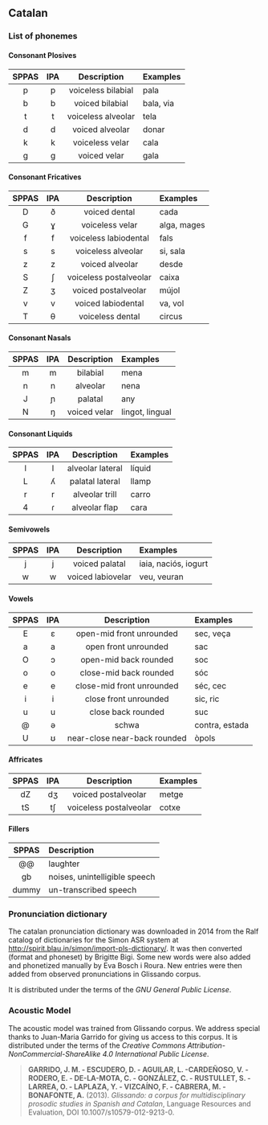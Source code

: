 ## Catalan

### List of phonemes

#### Consonant Plosives

| SPPAS |  IPA  | Description           | Examples  |
|:-----:|:-----:|:---------------------:|:----------|
|   p   |   p   | voiceless bilabial    | pala      |
|   b   |   b   | voiced bilabial       | bala, via |
|   t   |   t   | voiceless alveolar    | tela      |
|   d   |   d   | voiced alveolar       | donar     |
|   k   |   k   | voiceless velar       | cala      |
|   g   |   g   | voiced velar          | gala      |


#### Consonant Fricatives

| SPPAS |  IPA  | Description            | Examples     |
|:-----:|:-----:|:----------------------:|:-------------|
|   D   |   ð   | voiced dental          | cada         |
|   G   |   ɣ   | voiceless velar        | alga, mages  |
|   f   |   f   | voiceless labiodental  | fals         |
|   s   |   s   | voiceless alveolar     | si, sala     |
|   z   |   z   | voiced alveolar        | desde        |
|   S   |   ʃ   | voiceless postalveolar | caixa        |
|   Z   |   ʒ   | voiced postalveolar    | mújol        |
|   v   |   v   | voiced labiodental     | va, vol      |
|   T   |   θ   | voiceless dental       | circus       |


#### Consonant Nasals

| SPPAS |  IPA  | Description            | Examples         |
|:-----:|:-----:|:----------------------:|:-----------------|
|   m   |   m   | bilabial               | mena             |
|   n   |   n   | alveolar               | nena             |
|   J   |   ɲ   | palatal                | any              |
|   N   |   ŋ   | voiced velar           | lingot, lingual  |


#### Consonant Liquids

| SPPAS |  IPA  | Description            | Examples  |
|:-----:|:-----:|:----------------------:|:----------|
|   l   |   l   | alveolar lateral       | líquid    |
|   L   |   ʎ   | palatal lateral        | llamp     |
|   r   |   r   | alveolar trill         | carro     |
|   4   |   ɾ   | alveolar flap          | cara      |


#### Semivowels

| SPPAS |  IPA  | Description            | Examples             |
|:-----:|:-----:|:----------------------:|:---------------------|
|   j   |   j   | voiced palatal         | iaia, naciós, iogurt |
|   w   |   w   | voiced labiovelar      | veu, veuran          | 


#### Vowels

| SPPAS |  IPA  | Description               | Examples       |
|:-----:|:-----:|:-------------------------:|:---------------|
|   E   |   ɛ   | open-mid front unrounded  | sec, veça      |
|   a   |   a   | open front unrounded      | sac            |
|   O   |   ɔ   | open-mid back rounded     | soc            |
|   o   |   o   | close-mid back rounded    | sóc            |
|   e   |   e   | close-mid front unrounded | séc, cec       |
|   i   |   i   | close front unrounded     | sic, ric       |
|   u   |   u   | close back rounded        | suc            |
|   @   |   ə   | schwa                     | contra, estada |
|   U   |   ʊ   | near-close near-back rounded | òpols       |


#### Affricates

| SPPAS |  IPA  | Description               | Examples  |
|:-----:|:-----:|:-------------------------:|:----------|
|  dZ   |  dʒ   | voiced postalveolar       | metge     | 
|  tS   |  tʃ   | voiceless postalveolar    | cotxe     |


#### Fillers

| SPPAS | Description                     | 
|:-----:|:--------------------------------|
| @@    |  laughter                       |
| gb    |  noises,  unintelligible speech |
| dummy |  un-transcribed speech          |


### Pronunciation dictionary

The catalan pronunciation dictionary was downloaded in 2014 from the Ralf 
catalog of dictionaries for the Simon ASR system at
<http://spirit.blau.in/simon/import-pls-dictionary/>.
It was then converted (format and phoneset) by Brigitte Bigi.
Some new words were also added and phonetized manually by Eva Bosch i Roura.
New entries were then added from observed pronunciations in Glissando corpus.

It is distributed under the terms of the *GNU General Public License*.


### Acoustic Model

The acoustic model was trained from Glissando corpus. We address special
thanks to Juan-Maria Garrido for giving us access to this corpus.
It is distributed under the terms of the 
*Creative Commons Attribution-NonCommercial-ShareAlike 4.0 International Public License*.

>**GARRIDO, J. M. - ESCUDERO, D. - AGUILAR, L. -CARDEÑOSO, V. - RODERO, E. - DE-LA-MOTA, C. - GONZÁLEZ, C. - RUSTULLET, S. - LARREA, O. - LAPLAZA, Y. - VIZCAÍNO, F. - CABRERA, M. - BONAFONTE, A.** (2013).
>*Glissando: a corpus for multidisciplinary prosodic studies in Spanish and Catalan*,
>Language Resources and Evaluation, DOI 10.1007/s10579-012-9213-0.

